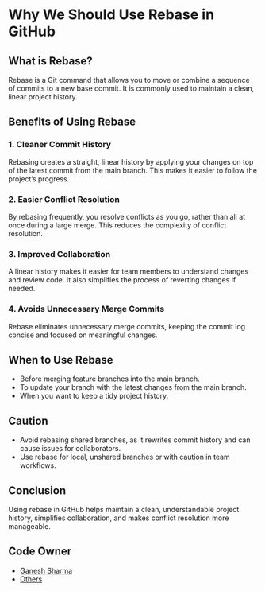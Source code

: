 # Why We Should Use Rebase in GitHub

## What is Rebase?

Rebase is a Git command that allows you to move or combine a sequence of commits to a new base commit. It is commonly used to maintain a clean, linear project history.

## Benefits of Using Rebase

### 1. Cleaner Commit History

Rebasing creates a straight, linear history by applying your changes on top of the latest commit from the main branch. This makes it easier to follow the project’s progress.

### 2. Easier Conflict Resolution

By rebasing frequently, you resolve conflicts as you go, rather than all at once during a large merge. This reduces the complexity of conflict resolution.

### 3. Improved Collaboration

A linear history makes it easier for team members to understand changes and review code. It also simplifies the process of reverting changes if needed.

### 4. Avoids Unnecessary Merge Commits

Rebase eliminates unnecessary merge commits, keeping the commit log concise and focused on meaningful changes.

## When to Use Rebase

- Before merging feature branches into the main branch.
- To update your branch with the latest changes from the main branch.
- When you want to keep a tidy project history.

## Caution

- Avoid rebasing shared branches, as it rewrites commit history and can cause issues for collaborators.
- Use rebase for local, unshared branches or with caution in team workflows.

## Conclusion

Using rebase in GitHub helps maintain a clean, understandable project history, simplifies collaboration, and makes conflict resolution more manageable.

## Code Owner

- [Ganesh Sharma](ganeshkithana@gmail.com)
- [Others](www.example.com)
